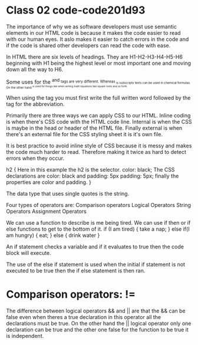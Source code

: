 # Class 02 code-code201d93

The importance of why we as software developers must use semantic elements in our HTML code is because it makes the code easier to read with our human eyes. It aslo makes it easier to catch errors in the code and if the code is shared other developers can read the code with ease.

In HTML there are six levels of headings. They are H1-H2-H3-H4-H5-H6 beginning with H1 being the highest level or most important one and moving down all the way to H6.

Some uses for the <sup> and <sub> tags are very different. Whereas <sub> is subscripts texts can be used in chemical formulas. On the other hand <sup> is used for things like when writing math equations like square roots and so forth.

When using the <abbr> tag you must first write the full written word followed by the tag for the abbreviation.

Primarily there are three ways we can apply CSS to our HTML. Inline coding is when there's CSS code with the HTML code line. Internal is when the CSS is maybe in the head or header of the HTML file. Finally external is when there's an external file for the CSS styling sheet it is it's own file.

It is best practice to avoid inline style of CSS because it is messy and makes the code much harder to read. Therefore making it twice as hard to detect errors when they occur.

h2 {                 Here in this example the h2 is the selector.
  color: black;        The CSS declarations are color: black and padding: 5px
  padding: 5px;          finally the properties are color and padding.
}

The data type that uses single quotes is the string.

Four types of operators are:
Comparison operators
Logical Operators
String Operators
Assignment Operators

We can use a function to describe is me being tired. We can use if then or if else functions to get to the bottom of it.
if (I am tired) {
  take a nap;
} else if(I am hungry) {
  eat;
} else {
  drink water
}

An if statement checks a variable and if it evaluates to true then the code block will execute.

The use of the else if statement is used when the initial if statement is not executed to be true then the if else statement is then ran.

Comparison operators:
!=
==
>

The difference between logical operators && and || are that the && can be false even when theres a true declaration in this operator all the declarations must be true. On the other hand the || logical operator only one declaration can be true and the other one false for the function to be true it is independent. 
